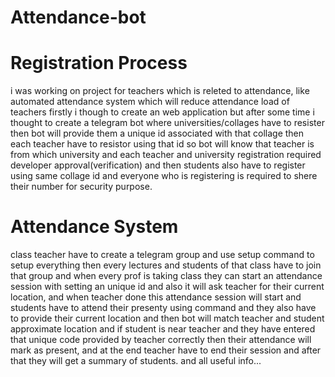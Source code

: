 # Attendance-bot

# Registration Process
i was working on project for teachers which is releted to attendance, like automated attendance system which will reduce attendance load of teachers
firstly  i though to create an web application but after some time i thought to create a telegram bot where universities/collages have to resister then bot will provide them a unique id associated with that collage then each teacher have to resistor using that id so bot will know that teacher is from which university and each teacher and university registration required developer approval(verification) and then students also have to register using same collage id and everyone who is registering is required to shere their number for security purpose.

# Attendance System
class teacher have to create a telegram group and use setup command to setup everything then every lectures and students of that class have to join that group and when every prof is taking class they can start an attendance session with setting an unique id and also it will ask teacher for their current location, and when teacher done this attendance session will start and students have to attend their presenty using command and they also have to provide their current location and then bot will match teacher and student approximate location and if student is near teacher and they have entered that unique code provided by teacher correctly then their attendance will mark as present, and at the end teacher have to end their session and after that they will get a summary of students. and all useful info...

